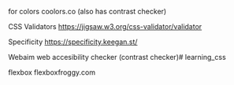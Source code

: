 for colors
coolors.co (also has contrast checker)

CSS Validators
https://jigsaw.w3.org/css-validator/validator

Specificity
https://specificity.keegan.st/

Webaim
web accesibility checker (contrast checker)# learning_css


flexbox
flexboxfroggy.com